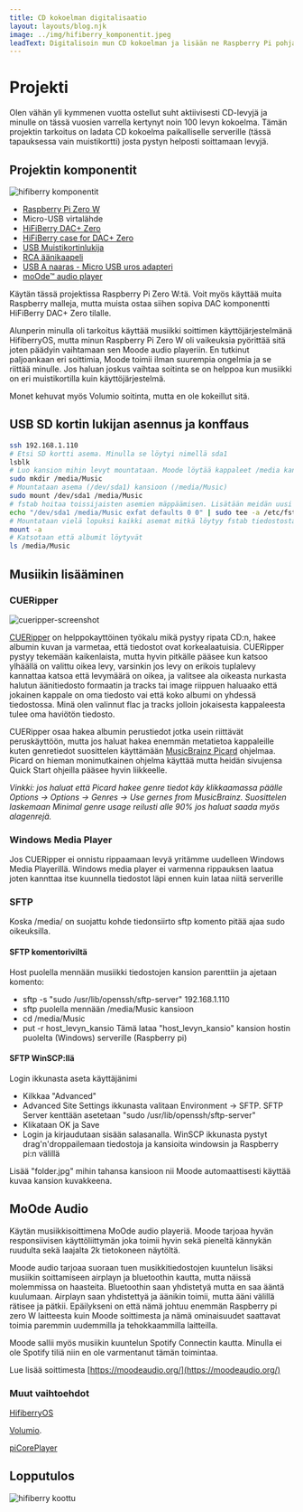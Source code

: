 ```yaml
---
title: CD kokoelman digitalisaatio
layout: layouts/blog.njk
image: ../img/hifiberry_komponentit.jpeg
leadText: Digitalisoin mun CD kokoelman ja lisään ne Raspberry Pi pohjaiselle musiikki serverille ja soittimelle
---
```


# Projekti

Olen vähän yli kymmenen vuotta ostellut suht aktiivisesti CD-levyjä ja minulle
on tässä vuosien varrella kertynyt noin 100 levyn kokoelma. Tämän projektin
tarkoitus on ladata CD kokoelma paikalliselle serverille (tässä tapauksessa vain
muistikortti) josta pystyn helposti soittamaan levyjä.

## Projektin komponentit 

![hifiberry komponentit](../img/hifiberry_komponentit.jpeg)

- [Raspberry Pi Zero W](https://www.raspberrypi.com/products/raspberry-pi-zero-w/)
- Micro-USB virtalähde
- [HiFiBerry DAC+ Zero](https://www.hifiberry.com/shop/boards/hifiberry-dac-zero/)
- [HiFiBerry case for DAC+ Zero](https://www.hifiberry.com/shop/cases/hifiberry-case-for-dac-zero/)
- [USB Muistikortinlukija](https://www.clasohlson.com/fi/Muistikortinlukija-USB-3.2/p/39-1354)
- [RCA äänikaapeli](https://www.clasohlson.com/fi/Äänikaapeli-RCA-Exibel/p/38-8092-1)
- [USB A naaras - Micro USB uros adapteri](https://www.verkkokauppa.com/fi/product/160873/Goobay-OTG-A-naaras-MicroB-uros-USB-adapteri)
- [moOde™ audio player](https://moodeaudio.org/)

Käytän tässä projektissa Raspberry Pi Zero W:tä. Voit myös käyttää muita
Raspberry malleja, mutta muista ostaa siihen sopiva DAC komponentti HiFiBerry
DAC+ Zero tilalle.

Alunperin minulla oli tarkoitus käyttää musiikki soittimen käyttöjärjestelmänä
HifiberryOS, mutta minun Raspberry Pi Zero W oli vaikeuksia pyörittää sitä joten
päädyin vaihtamaan sen Moode audio playeriin. En tutkinut paljoankaan eri
soittimia, Moode toimii ilman suurempia ongelmia ja se riittää minulle. Jos
haluan joskus vaihtaa soitinta se on helppoa kun musiikki on eri muistikortilla
kuin käyttöjärjestelmä.

Monet kehuvat myös Volumio soitinta, mutta en ole kokeillut sitä.

## USB SD kortin lukijan asennus ja konffaus

```bash
ssh 192.168.1.110
# Etsi SD kortti asema. Minulla se löytyi nimellä sda1
lsblk
# Luo kansion mihin levyt mountataan. Moode löytää kappaleet /media kansion alta.
sudo mkdir /media/Music
# Mountataan asema (/dev/sda1) kansioon (/media/Music)
sudo mount /dev/sda1 /media/Music
# fstab hoitaa toissijaisten asemien mäppäämisen. Lisätään meidän uusi mount sinne jotta se ei häviä uudelleen käynnistyksen yhteydessä
echo "/dev/sda1 /media/Music exfat defaults 0 0" | sudo tee -a /etc/fstab
# Mountataan vielä lopuksi kaikki asemat mitkä löytyy fstab tiedostosta ja katsotaan ettei komentoriville tule mitään virheitä.
mount -a
# Katsotaan että albumit löytyvät
ls /media/Music
```

## Musiikin lisääminen

### CUERipper

![cueripper-screenshot](../img/cueripper-screenshot.png)

[CUERipper](http://cue.tools/wiki/CUERipper) on helppokayttöinen työkalu mikä
pystyy ripata CD:n, hakee albumin kuvan ja varmetaa, että tiedostot ovat
korkealaatuisia. CUERipper pystyy tekemään kaikenlaista, mutta hyvin pitkälle
pääsee kun katsoo ylhäällä on valittu oikea levy, varsinkin jos levy on erikois
tuplalevy kannattaa katsoa että levymäärä on oikea, ja valitsee ala oikeasta
nurkasta halutun äänitiedosto formaatin ja tracks tai image riippuen haluaako
että jokainen kappale on oma tiedosto vai että koko albumi on yhdessä
tiedostossa. Minä olen valinnut flac ja tracks jolloin jokaisesta kappaleesta
tulee oma haviötön tiedosto.

CUERipper osaa hakea albumin perustiedot jotka usein riittävät peruskäyttöön,
mutta jos haluat hakea enemmän metatietoa kappaleille kuten genretiedot
suosittelen käyttämään [MusicBrainz Picard](https://picard.musicbrainz.org/)
ohjelmaa. Picard on hieman monimutkainen ohjelma käyttää mutta heidän sivujensa
Quick Start ohjeilla pääsee hyvin liikkeelle.

_Vinkki: jos haluat että Picard hakee genre tiedot käy klikkaamassa päälle
Options -> Options -> Genres -> Use gernes from MusicBrainz. Suosittelen
laskemaan Minimal genre usage reilusti alle 90% jos haluat saada myös
alagenrejä._

### Windows Media Player

Jos CUERipper ei onnistu rippaamaan levyä yritämme uudelleen Windows Media
Playerillä. Windows media player ei varmenna rippauksen laatua joten kannttaa
itse kuunnella tiedostot läpi ennen kuin lataa niitä serverille

### SFTP

Koska /media/ on suojattu kohde tiedonsiirto sftp komento pitää ajaa sudo
oikeuksilla.

#### SFTP komentoriviltä

Host puolella mennään musiikki tiedostojen kansion parenttiin ja ajetaan
komento:

- sftp -s "sudo /usr/lib/openssh/sftp-server" 192.168.1.110
- sftp puolella mennään /media/Music kansioon
- cd /media/Music
- put -r host_levyn_kansio Tämä lataa "host_levyn_kansio" kansion hostin
  puolelta (Windows) serverille (Raspberry pi)

#### SFTP WinSCP:llä

Login ikkunasta aseta käyttäjänimi

- Kilkkaa "Advanced"
- Advanced Site Settings ikkunasta valitaan Environment -> SFTP. SFTP Server
  kenttään asetetaan "sudo /usr/lib/openssh/sftp-server"
- Klikataan OK ja Save
- Login ja kirjaudutaan sisään salasanalla. WinSCP ikkunasta pystyt
  drag'n'droppailemaan tiedostoja ja kansioita windowsin ja Raspberry pi:n
  välillä

Lisää "folder.jpg" mihin tahansa kansioon nii Moode automaattisesti käyttää
kuvaa kansion kuvakkeena.

## MoOde Audio

Käytän musiikkisoittimena MoOde audio playeriä. Moode tarjoaa hyvän
responsiivisen käyttöliittymän joka toimii hyvin sekä pieneltä kännykän ruudulta
sekä laajalta 2k tietokoneen näytöltä.

Moode audio tarjoaa suoraan tuen musikkitiedostojen kuuntelun lisäksi musiikin
soittamiseen airplayn ja bluetoothin kautta, mutta näissä molemmissa on
haasteita. Bluetoothin saan yhdistetyä mutta en saa ääntä kuulumaan. Airplayn
saan yhdistettyä ja äänikin toimii, mutta ääni välillä rätisee ja pätkii.
Epäilykseni on että nämä johtuu enemmän Raspberry pi zero W laitteesta kuin
Moode soittimesta ja nämä ominaisuudet saattavat toimia paremmin uudemmilla ja
tehokkaammilla laitteilla.

Moode sallii myös musiikin kuuntelun Spotify Connectin kautta. Minulla ei ole
Spotify tiliä niin en ole varmentanut tämän toimintaa.

Lue lisää soittimesta [https://moodeaudio.org/](https://moodeaudio.org/)

### Muut vaihtoehdot

[HifiberryOS](https://www.hifiberry.com/hifiberryos/)

[Volumio](https://volumio.com/get-started/).

[piCorePlayer](https://www.picoreplayer.org/)

## Lopputulos

![hifiberry koottu](../img/hifiberry_koottu.jpeg)
